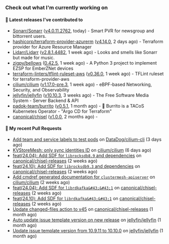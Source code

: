 ### Check out what I'm currently working on

#### 🔭 Latest releases I've contributed to

- [Sonarr/Sonarr](https://github.com/Sonarr/Sonarr) ([v4.0.11.2762](https://github.com/Sonarr/Sonarr/releases/tag/v4.0.11.2762), today) - Smart PVR for newsgroup and bittorrent users.
- [hashicorp/terraform-provider-azurerm](https://github.com/hashicorp/terraform-provider-azurerm) ([v4.14.0](https://github.com/hashicorp/terraform-provider-azurerm/releases/tag/v4.14.0), 2 days ago) - Terraform provider for Azure Resource Manager
- [Lidarr/Lidarr](https://github.com/Lidarr/Lidarr) ([v2.8.1.4482](https://github.com/Lidarr/Lidarr/releases/tag/v2.8.1.4482), 1 week ago) - Looks and smells like Sonarr but made for music.
- [zigpy/bellows](https://github.com/zigpy/bellows) ([0.42.5](https://github.com/zigpy/bellows/releases/tag/0.42.5), 1 week ago) - A Python 3 project to implement EZSP for EmberZNet devices
- [terraform-linters/tflint-ruleset-aws](https://github.com/terraform-linters/tflint-ruleset-aws) ([v0.36.0](https://github.com/terraform-linters/tflint-ruleset-aws/releases/tag/v0.36.0), 1 week ago) - TFLint ruleset for terraform-provider-aws
- [cilium/cilium](https://github.com/cilium/cilium) ([v1.17.0-pre.3](https://github.com/cilium/cilium/releases/tag/v1.17.0-pre.3), 1 week ago) - eBPF-based Networking, Security, and Observability
- [jellyfin/jellyfin](https://github.com/jellyfin/jellyfin) ([v10.10.3](https://github.com/jellyfin/jellyfin/releases/tag/v10.10.3), 3 weeks ago) - The Free Software Media System - Server Backend &amp; API
- [padok-team/burrito](https://github.com/padok-team/burrito) ([v0.5.1](https://github.com/padok-team/burrito/releases/tag/v0.5.1), 1 month ago) - 🌯 Burrito is a TACoS Kubernetes Operator - &#34;Argo CD for Terraform&#34;
- [canonical/chisel](https://github.com/canonical/chisel) ([v1.0.0](https://github.com/canonical/chisel/releases/tag/v1.0.0), 2 months ago) - 

#### 🔨 My recent Pull Requests

- [Add team and service labels to test pods](https://github.com/DataDog/cilium-cli/pull/12) on [DataDog/cilium-cli](https://github.com/DataDog/cilium-cli) (3 days ago)
- [KVStoreMesh: only sync identities ID](https://github.com/cilium/cilium/pull/36471) on [cilium/cilium](https://github.com/cilium/cilium) (6 days ago)
- [feat(24.04): Add SDF for `librocksdb8.9` and dependencies](https://github.com/canonical/chisel-releases/pull/401) on [canonical/chisel-releases](https://github.com/canonical/chisel-releases) (2 weeks ago)
- [feat(24.10): Add SDF for `librocksdb9.3` and dependencies](https://github.com/canonical/chisel-releases/pull/400) on [canonical/chisel-releases](https://github.com/canonical/chisel-releases) (2 weeks ago)
- [Add cmdref generated documentation for `clustermesh-apiserver`](https://github.com/cilium/cilium/pull/36205) on [cilium/cilium](https://github.com/cilium/cilium) (2 weeks ago)
- [feat(24.04): Add SDF for `librdkafka&#43;&#43;1`](https://github.com/canonical/chisel-releases/pull/399) on [canonical/chisel-releases](https://github.com/canonical/chisel-releases) (2 weeks ago)
- [feat(24.10): Add SDF for `librdkafka&#43;&#43;1`](https://github.com/canonical/chisel-releases/pull/398) on [canonical/chisel-releases](https://github.com/canonical/chisel-releases) (2 weeks ago)
- [Update changed-files action to v45](https://github.com/canonical/chisel-releases/pull/383) on [canonical/chisel-releases](https://github.com/canonical/chisel-releases) (1 month ago)
- [Auto update issue template version on new release](https://github.com/jellyfin/jellyfin/pull/12893) on [jellyfin/jellyfin](https://github.com/jellyfin/jellyfin) (1 month ago)
- [Update issue template version from 10.9.11 to 10.10.0](https://github.com/jellyfin/jellyfin/pull/12882) on [jellyfin/jellyfin](https://github.com/jellyfin/jellyfin) (1 month ago)
